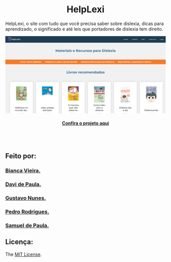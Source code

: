 <h1 align="center">
 HelpLexi
</h1>
 
<p align="left">
 HelpLexi, o site com tudo que você precisa saber sobre dislexia, dicas para aprendizado, o significado e até leis que portadores de dislexia tem direito.
</p>
 
![Imagem do projeto finalizado](img/printdosite2.png)
 
<h4 align="center"><a href="https://github.com/GuNunesB/HelpLexi">Confira o projeto aqui</a></h4>

<br>
<br>

<h2 align="left">
 Feito por:
</h2>

<h3><a href="https://github.com/GuNunesB">Bianca Vieira.</a></h3>
<h3><a href="https://github.com/GuNunesB">Davi de Paula.</a></h3>
<h3><a href="https://github.com/GuNunesB">Gustavo Nunes.</a></h3>
<h3><a href="https://github.com/GuNunesB">Pedro Rodrigues.</a></h3>
<h3><a href="https://github.com/GuNunesB">Samuel de Paula.</a></h3>

<h2 align="left">
 Licença:
</h2>

The [MIT License](./LICENSE).

